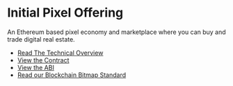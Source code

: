 # Initial Pixel Offering

An Ethereum based pixel economy and marketplace where you can buy and trade digital real estate.

* [Read The Technical Overview](https://medium.com/@PixelOffering/technical-review-d2553cd2959d)
* [View the Contract](Pixel.sol)
* [View the ABI](PixelABI.json)
* [Read our Blockchain Bitmap Standard](BBMP.md)
